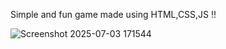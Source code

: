 Simple and fun game made using HTML,CSS,JS !!

![Screenshot 2025-07-03 171544](https://github.com/user-attachments/assets/f49f4a84-fb79-4154-bedc-c7987d645726)
